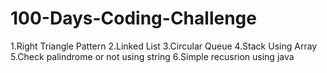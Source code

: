 # 100-Days-Coding-Challenge

1.Right Triangle Pattern
2.Linked List
3.Circular Queue
4.Stack Using Array
5.Check palindrome or not using string
6.Simple recusrion using java
